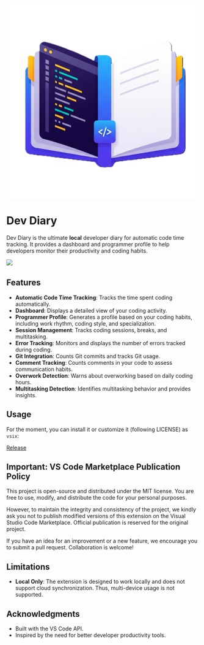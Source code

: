 ![](media/icon.png)

# Dev Diary

Dev Diary is the ultimate **local** developer diary for automatic code time tracking. It provides a dashboard and programmer profile to help developers monitor their productivity and coding habits.

![](media/demo.gif)

## Features

- **Automatic Code Time Tracking**: Tracks the time spent coding automatically.
- **Dashboard**: Displays a detailed view of your coding activity.
- **Programmer Profile**: Generates a profile based on your coding habits, including work rhythm, coding style, and specialization.
- **Session Management**: Tracks coding sessions, breaks, and multitasking.
- **Error Tracking**: Monitors and displays the number of errors tracked during coding.
- **Git Integration**: Counts Git commits and tracks Git usage.
- **Comment Tracking**: Counts comments in your code to assess communication habits.
- **Overwork Detection**: Warns about overworking based on daily coding hours.
- **Multitasking Detection**: Identifies multitasking behavior and provides insights.

## Usage

For the moment, you can install it or customize it (following LICENSE) as `vsix`:

[Release](https://github.com/VincenzoManto/DevDiary/tags)

## Important: VS Code Marketplace Publication Policy
This project is open-source and distributed under the MIT license. You are free to use, modify, and distribute the code for your personal purposes.

However, to maintain the integrity and consistency of the project, we kindly ask you not to publish modified versions of this extension on the Visual Studio Code Marketplace. Official publication is reserved for the original project.

If you have an idea for an improvement or a new feature, we encourage you to submit a pull request. Collaboration is welcome!

## Limitations
- **Local Only**: The extension is designed to work locally and does not support cloud synchronization. Thus, multi-device usage is not supported.

## Acknowledgments

- Built with the VS Code API.
- Inspired by the need for better developer productivity tools.  

